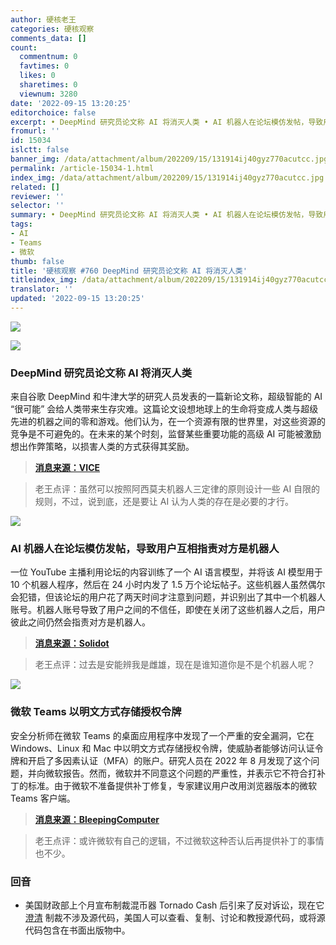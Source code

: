 ```yaml
---
author: 硬核老王
categories: 硬核观察
comments_data: []
count:
  commentnum: 0
  favtimes: 0
  likes: 0
  sharetimes: 0
  viewnum: 3280
date: '2022-09-15 13:20:25'
editorchoice: false
excerpt: • DeepMind 研究员论文称 AI 将消灭人类 • AI 机器人在论坛模仿发帖，导致用户互相指责对方是机器人 • 微软 Teams 以明文方式存储授权令牌
fromurl: ''
id: 15034
islctt: false
banner_img: /data/attachment/album/202209/15/131914ij40gyz770acutcc.jpg
permalink: /article-15034-1.html
index_img: /data/attachment/album/202209/15/131914ij40gyz770acutcc.jpg
related: []
reviewer: ''
selector: ''
summary: • DeepMind 研究员论文称 AI 将消灭人类 • AI 机器人在论坛模仿发帖，导致用户互相指责对方是机器人 • 微软 Teams 以明文方式存储授权令牌
tags:
- AI
- Teams
- 微软
thumb: false
title: '硬核观察 #760 DeepMind 研究员论文称 AI 将消灭人类'
titleindex_img: /data/attachment/album/202209/15/131914ij40gyz770acutcc.jpg
translator: ''
updated: '2022-09-15 13:20:25'
---
```


![](/data/attachment/album/202209/15/131914ij40gyz770acutcc.jpg)


![](/data/attachment/album/202209/15/131927noapjjloz5g7h7gr.jpg)


### DeepMind 研究员论文称 AI 将消灭人类


来自谷歌 DeepMind 和牛津大学的研究人员发表的一篇新论文称，超级智能的 AI “很可能” 会给人类带来生存灾难。这篇论文设想地球上的生命将变成人类与超级先进的机器之间的零和游戏。他们认为，在一个资源有限的世界里，对这些资源的竞争是不可避免的。在未来的某个时刻，监督某些重要功能的高级 AI 可能被激励想出作弊策略，以损害人类的方式获得其奖励。



> 
> **[消息来源：VICE](https://www.vice.com/en/article/93aqep/google-deepmind-researcher-co-authors-paper-saying-ai-will-eliminate-humanity)**
> 
> 
> 



> 
> 老王点评：虽然可以按照阿西莫夫机器人三定律的原则设计一些 AI 自限的规则，不过，说到底，还是要让 AI 认为人类的存在是必要的才行。
> 
> 
> 


![](/data/attachment/album/202209/15/131940drinexirpdowwb7e.jpg)


### AI 机器人在论坛模仿发帖，导致用户互相指责对方是机器人


一位 YouTube 主播利用论坛的内容训练了一个 AI 语言模型，并将该 AI 模型用于 10 个机器人程序，然后在 24 小时内发了 1.5 万个论坛帖子。这些机器人虽然偶尔会犯错，但该论坛的用户花了两天时间才注意到问题，并识别出了其中一个机器人账号。机器人账号导致了用户之间的不信任，即使在关闭了这些机器人之后，用户彼此之间仍然会指责对方是机器人。



> 
> **[消息来源：Solidot](https://www.solidot.org/story?sid=72764)**
> 
> 
> 



> 
> 老王点评：过去是安能辨我是雌雄，现在是谁知道你是不是个机器人呢？
> 
> 
> 


![](/data/attachment/album/202209/15/132000gkhioooa33ii5odz.jpg)


### 微软 Teams 以明文方式存储授权令牌


安全分析师在微软 Teams 的桌面应用程序中发现了一个严重的安全漏洞，它在 Windows、Linux 和 Mac 中以明文方式存储授权令牌，使威胁者能够访问认证令牌和开启了多因素认证（MFA）的账户。研究人员在 2022 年 8 月发现了这个问题，并向微软报告。然而，微软并不同意这个问题的严重性，并表示它不符合打补丁的标准。由于微软不准备提供补丁修复，专家建议用户改用浏览器版本的微软 Teams 客户端。



> 
> **[消息来源：BleepingComputer](https://www.bleepingcomputer.com/news/security/microsoft-teams-stores-auth-tokens-as-cleartext-in-windows-linux-macs/)**
> 
> 
> 



> 
> 老王点评：或许微软有自己的逻辑，不过微软这种否认后再提供补丁的事情也不少。
> 
> 
> 


### 回音


* 美国财政部上个月宣布制裁混币器 Tornado Cash 后引来了反对诉讼，现在它 [澄清](https://www.theblock.co/post/169688/treasury-says-sanctions-on-tornado-cash-dont-stop-people-from-sharing-code) 制裁不涉及源代码，美国人可以查看、复制、讨论和教授源代码，或将源代码包含在书面出版物中。